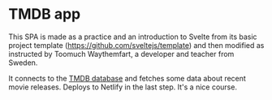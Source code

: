 # TMDB app

This SPA is made as a practice and an introduction to Svelte from its basic project template (https://github.com/sveltejs/template) and then modified as instructed by Toomuch Waythemfart, a developer and teacher from Sweden.

It connects to the [TMDB database](https://www.themoviedb.org/) and fetches some data about recent movie releases. Deploys to Netlify in the last step. It's a nice course.
